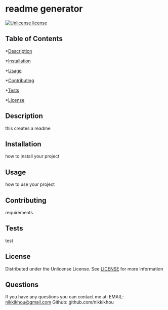 # readme generator
  [![Unlicense license](https://img.shields.io/badge/license-Unlicense-blue.svg)](http://unlicense.org/)
  ## Table of Contents
  *[Description](#description)

  *[Installation](#installation)

  *[Usage](#usage)

  *[Contributing](#contributing)

  *[Tests](#tests)

  *[License](#license)

  
  ## Description
  this creates a readme
  ## Installation
  how to install your project
  ## Usage
  how to use your project
  ## Contributing
  requirements
  ## Tests
  test
  ## License
  Distributed under the Unlicense License. See [LICENSE](http://unlicense.org/) for more information
  ## Questions
  If you have any questions you can contact me at:
  EMAIL: nikkikhou@gmail.com
  Github: github.com/nikkikhou